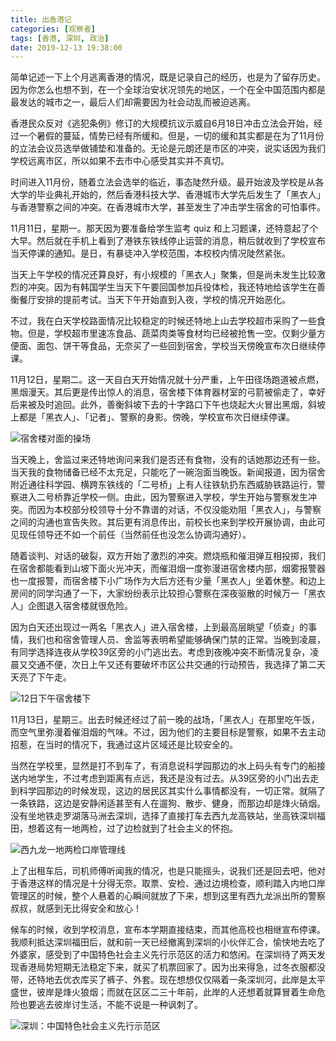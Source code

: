 ```yaml
---
title: 出香港记
categories: [观察者]
tags: [香港, 深圳, 政治]
date: 2019-12-13 19:38:00
---
```

简单记述一下上个月逃离香港的情况，既是记录自己的经历，也是为了留存历史。因为你怎么也想不到，在一个全球治安状况领先的地区，一个在全中国范围内都是最发达的城市之一，最后人们却需要因为社会动乱而被迫逃离。<!-- more -->

香港民众反对《逃犯条例》修订的大规模抗议示威自6月18日冲击立法会开始，经过一个暑假的蔓延，情势已经有所缓和。但是，一切的缓和其实都是在为了11月份的立法会议员选举做铺垫和准备的。无论是元朗还是市区的冲突，说实话因为我们学校远离市区，所以如果不去市中心感受其实并不真切。

时间进入11月份，随着立法会选举的临近，事态陡然升级。最开始波及学校是从各大学的毕业典礼开始的，然后香港科技大学、香港城市大学先后发生了「黑衣人」与香港警察之间的冲突。在香港城市大学，甚至发生了冲击学生宿舍的可怕事件。

11月11日，星期一。那天因为要准备给学生监考 quiz 和上习题课，还特意起了个大早。然后就在手机上看到了港铁东铁线停止运营的消息，稍后就收到了学校宣布当天停课的通知。是日，有暴徒冲入学校范围，本校校内情况陡然紧张。

当天上午学校的情况还算良好，有小规模的「黑衣人」聚集，但是尚未发生比较激烈的冲突。因为有韩国学生当天下午要回国参加兵役体检，我还特地给该学生在善衡餐厅安排的提前考试。当天下午开始直到入夜，学校的情况开始恶化。

不过，我在白天学校路面情况比较稳定的时候还特地上山去学校超市采购了一些食物。但是，学校超市里速冻食品、蔬菜肉类等食材均已经被抢售一空。仅剩少量方便面、面包、饼干等食品，无奈买了一些回到宿舍，学校当天傍晚宣布次日继续停课。

11月12日，星期二。这一天自白天开始情况就十分严重，上午田径场跑道被点燃，黑烟漫天。其后更是传出惊人的消息，宿舍楼下体育器材室的弓箭被偷走了，幸好后来被及时追回。此外，善衡斜坡下去的十字路口下午也烧起大火冒出黑烟，斜坡上都是「黑衣人」、「记者」、警察的身影。傍晚，学校宣布次日继续停课。

![宿舍楼对面的操场](https://web-1256060851.file.myqcloud.com/images/2019/出香港记/playground.jpg!500x)

当天晚上，舍监过来还特地询问来我们是否还有食物，没有的话她那边还有一些。当天我的食物储备已经不太充足，只能吃了一碗泡面当晚饭。新闻报道，因为宿舍附近通往科学园、横跨东铁线的「二号桥」上有人往铁轨扔东西威胁铁路运行，警察进入二号桥靠近学校一侧。由此，因为警察进入学校，学生开始与警察发生冲突。而因为本校部分校领导十分不靠谱的对话，不仅没能劝阻「黑衣人」，与警察之间的沟通也宣告失败。其后更有消息传出，前校长也来到学校开展协调，由此可见现任领导还不如一个前任（当然前任也没怎么协调沟通好）。

随着谈判、对话的破裂，双方开始了激烈的冲突。燃烧瓶和催泪弹互相投掷，我们在宿舍都能看到山坡下面火光冲天，而催泪烟一度弥漫进宿舍楼内部，烟雾报警器也一度报警，而宿舍楼下小广场作为大后方还有少量「黑衣人」坐着休整。和边上房间的同学沟通了一下，大家纷纷表示比较担心警察在深夜驱散的时候万一「黑衣人」企图退入宿舍楼就很危险。

因为白天还出现过一两名「黑衣人」进入宿舍楼，上到最高层眺望「侦查」的事情，我们也和宿舍管理人员、舍监等表明希望能够确保门禁的正常。当晚到凌晨，有同学选择连夜从学校39区旁的小门逃出去。考虑到夜晚冲突不断情况复杂，凌晨又交通不便，次日上午又还有要破坏市区公共交通的行动预告，我选择了第二天天亮了下午走。

![12日下午宿舍楼下](https://web-1256060851.file.myqcloud.com/images/2019/出香港记/pgh.jpg!500x)

11月13日，星期三。出去时候还经过了前一晚的战场，「黑衣人」在那里吃午饭，而空气里弥漫着催泪烟的气味。不过，因为他们的主要目标是警察，如果不去主动招惹，在当时的情况下，我通过这片区域还是比较安全的。

当然在学校里，显然是打不到车了，有消息说科学园那边的水上码头有专门的船接送内地学生，不过考虑到距离有点远，我还是没有过去。从39区旁的小门出去走到科学园那边的时候发现，这边的居民区其实什么事情都没有，一切正常。就隔了一条铁路，这边是安静闲适甚至有人在遛狗、散步、健身，而那边却是烽火硝烟。没有坐地铁走罗湖落马洲去深圳，选择了直接打车去西九龙高铁站，坐高铁深圳福田，想着这有一地两检，过了边检就到了社会主义的怀抱。

![西九龙一地两检口岸管理线](https://web-1256060851.file.myqcloud.com/images/2019/出香港记/west_kowloon.jpg!500x)

上了出租车后，司机师傅听闻我的情况，也是只能摇头，说我们还是回去吧，他对于香港这样的情况是十分得无奈。取票、安检、通过边境检查，顺利踏入内地口岸管理区的时候，整个人悬着的心瞬间就放了下来，想到这里有西九龙派出所的警察叔叔，就感到无比得安全和放心！

候车的时候，收到学校消息，宣布本学期直接结束，而其他高校也相继宣布停课。我顺利抵达深圳福田后，就和前一天已经撤离到深圳的小伙伴汇合，愉快地去吃了外婆家，感受到了中国特色社会主义先行示范区的活力和悠闲。在深圳待了两天发现香港局势短期无法稳定下来，就买了机票回家了。因为出来得急，过冬衣服都没带，还特地去优衣库买了裤子、外套。现在想想仅仅隔着一条深圳河，此岸是太平盛世，彼岸是烽火狼烟；而就在区区二三十年前，此岸的人还想着就算冒着生命危险也要逃去彼岸讨生活，不能不说是一种讽刺了。

![深圳：中国特色社会主义先行示范区](https://web-1256060851.file.myqcloud.com/images/2019/出香港记/shenzhen.jpg!500x)